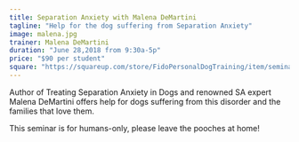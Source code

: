 ```yaml
---
title: Separation Anxiety with Malena DeMartini
tagline: "Help for the dog suffering from Separation Anxiety"
image: malena.jpg
trainer: Malena DeMartini
duration: "June 28,2018 from 9:30a-5p"
price: "$90 per student"
square: "https://squareup.com/store/FidoPersonalDogTraining/item/seminars"
---
```


Author of Treating Separation Anxiety in Dogs and renowned SA expert Malena DeMartini offers help for dogs suffering from this 
disorder and the families that love them. 

This seminar is for humans-only, please leave the pooches at home!
